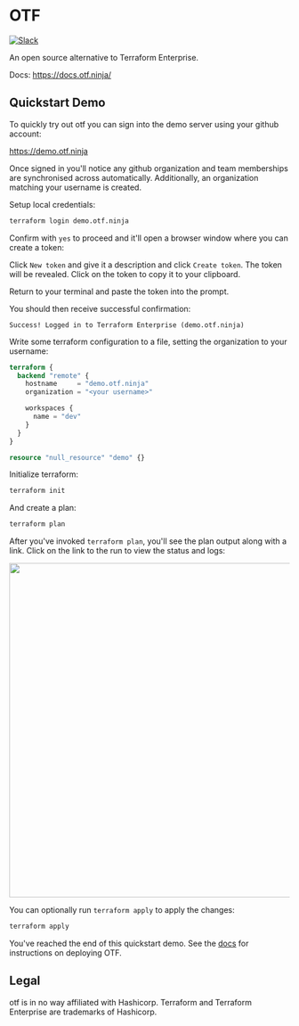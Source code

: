 # OTF

[![Slack](https://img.shields.io/badge/join-slack%20community-brightgreen)](https://join.slack.com/t/otf-pg29376/shared_invite/zt-1jga4k1cl-bzmJg71f4uUB9fJhxdT~gQ)

An open source alternative to Terraform Enterprise.

Docs: https://docs.otf.ninja/

## Quickstart Demo

To quickly try out otf you can sign into the demo server using your github account:

https://demo.otf.ninja

Once signed in you'll notice any github organization and team memberships are synchronised across automatically. Additionally, an organization matching your username is created.

Setup local credentials:

```bash
terraform login demo.otf.ninja
```

Confirm with `yes` to proceed and it'll open a browser window where you can create a token:

Click `New token` and give it a description and click `Create token`. The token will be revealed. Click on the token to copy it to your clipboard.

Return to your terminal and paste the token into the prompt.

You should then receive successful confirmation:

```
Success! Logged in to Terraform Enterprise (demo.otf.ninja)
```

Write some terraform configuration to a file, setting the organization to your username:

```terraform
terraform {
  backend "remote" {
    hostname     = "demo.otf.ninja"
    organization = "<your username>"

    workspaces {
      name = "dev"
    }
  }
}

resource "null_resource" "demo" {}
```

Initialize terraform:

```bash
terraform init
```

And create a plan:

```bash
terraform plan
```

After you've invoked `terraform plan`, you'll see the plan output along with a link. Click on the link to the run to view the status and logs:

<img src="https://user-images.githubusercontent.com/75728/198881848-0d7f42f9-18f7-418d-9474-a828da6982fe.png" width="600">

You can optionally run `terraform apply` to apply the changes:

```bash
terraform apply
```

You've reached the end of this quickstart demo. See the [docs](https://docs.otf.ninja) for instructions on deploying OTF.

## Legal

otf is in no way affiliated with Hashicorp. Terraform and Terraform Enterprise are trademarks of Hashicorp.

